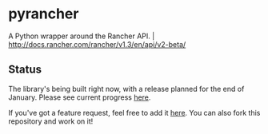# pyrancher
A Python wrapper around the Rancher API. | http://docs.rancher.com/rancher/v1.3/en/api/v2-beta/

## Status
The library's being built right now, with a release planned for the end of January. Please see current progress
[here](https://github.com/rudimk/pyrancher/projects/1).

If you've got a feature request, feel free to add it [here](https://github.com/rudimk/pyrancher/issues). You can also fork
this repository and work on it!